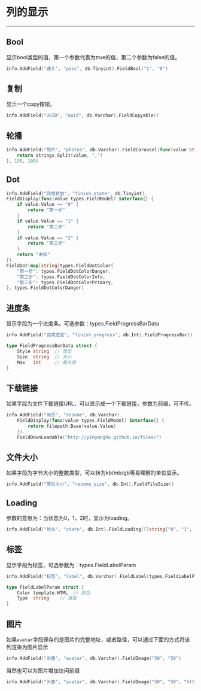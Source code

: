 # 列的显示
---

## Bool

显示bool类型的值，第一个参数代表为true的值，第二个参数为false的值。

```go
info.AddField("通关", "pass", db.Tinyint).FieldBool("1", "0")
```

## 复制

显示一个copy按钮。

```go
info.AddField("UUID", "uuid", db.Varchar).FieldCopyable()
```

## 轮播

```go
info.AddField("照片", "photos", db.Varchar).FieldCarousel(func(value string) []string {
    return strings.Split(value, ",")
}, 150, 100)
```

## Dot

```go
info.AddField("完成状态", "finish_state", db.Tinyint).
FieldDisplay(func(value types.FieldModel) interface{} {
    if value.Value == "0" {
        return "第一步"
    }
    if value.Value == "1" {
        return "第二步"
    }
    if value.Value == "2" {
        return "第三步"
    }
    return "未知"
}).
FieldDot(map[string]types.FieldDotColor{
    "第一步": types.FieldDotColorDanger,
    "第二步": types.FieldDotColorInfo,
    "第三步": types.FieldDotColorPrimary,
}, types.FieldDotColorDanger)
```

## 进度条

显示字段为一个进度条。可选参数：types.FieldProgressBarData

```go
info.AddField("完成进度", "finish_progress", db.Int).FieldProgressBar()

type FieldProgressBarData struct {
	Style string  // 类型
	Size  string  // 大小
	Max   int     // 最大值
}
```

## 下载链接

如果字段为文件下载链接URL，可以显示成一个下载链接，参数为前缀，可不传。

```go
info.AddField("简历", "resume", db.Varchar).
    FieldDisplay(func(value types.FieldModel) interface{} {
        return filepath.Base(value.Value)
    }).
    FieldDownLoadable("http://yinyanghu.github.io/files/")
```

## 文件大小

如果字段为字节大小的整数类型，可以转为kb/mb/gb等易理解的单位显示。

```go
info.AddField("简历大小", "resume_size", db.Int).FieldFileSize()
```

## Loading

参数的意思为：当状态为0，1，2时，显示为loading。

```go
info.AddField("状态", "state", db.Int).FieldLoading([]string{"0", "1", "2"})
```

## 标签

显示字段为标签，可选参数为：types.FieldLabelParam

```go
info.AddField("标签", "label", db.Varchar).FieldLabel(types.FieldLabelParam{})

type FieldLabelParam struct {
	Color template.HTML  // 颜色
	Type  string    // 类型
}
```

## 图片

如果`avatar`字段保存的是图片的完整地址，或者路径，可以通过下面的方式将该列渲染为图片显示

```go
info.AddField("头像", "avatar", db.Varchar).FieldImage("50", "50")  
```

当然也可以为图片增加访问前缀

```go
info.AddField("头像", "avatar", db.Varchar).FieldImage("50", "50", "https://prefix.com")
```